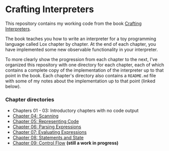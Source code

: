 # Crafting Interpreters
This repository contains my working code from the book [Crafting Interpreters](https://craftinginterpreters.com/).

The book teaches you how to write an interpreter for a toy programming language called Lox chapter by chapter. At the end of each chapter, you have implemented some new observable functionality in your interpreter.

To more clearly show the progression from each chapter to the next, I've organized this repository with one directory for each chapter, each of which contains a complete copy of the implementation of the interpreter up to that point in the book. Each chapter's directory also contains a `README.md` file with some of my notes about the implementation up to that point (linked below).

### Chapter directories
- Chapters 01 - 03: Introductory chapters with no code output
- [Chapter 04: Scanning](./04-scanning/README.md)
- [Chapter 05: Representing Code](./05-representing-code/README.md)
- [Chapter 06: Parsing Expressions](./06-parsing-expressions/README.md)
- [Chapter 07: Evaluating Expressions](./07-evaluating-expressions/README.md)
- [Chapter 08: Statements and State](./08-statements-and-state/README.md)
- [Chapter 09: Control Flow](./09-control-flow/README.md) __(still a work in progress)__
